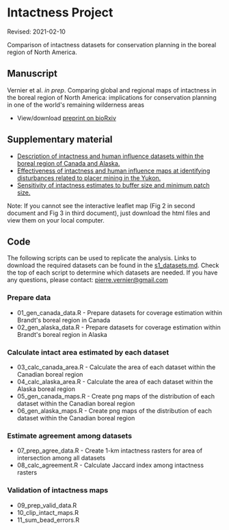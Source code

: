 # Intactness Project

Revised: 2021-02-10


Comparison of intactness datasets for conservation planning in the boreal region of North America.


## Manuscript

Vernier et al. <i>in prep</i>. Comparing global and regional maps of intactness in the boreal region of North America: implications for conservation planning in one of the world's remaining wilderness areas

* View/download [preprint on bioRxiv](https://www.biorxiv.org/content/10.1101/2020.11.13.382101v2)


## Supplementary material

* [Description of intactness and human influence datasets within the boreal region of Canada and Alaska.](https://github.com/beacons/intactness/blob/master/supp/s1_datasets.md)
* [Effectiveness of intactness and human influence maps at identifying disturbances related to placer mining in the Yukon.](https://htmlpreview.github.io/?https://github.com/beacons/intactness/blob/master/supp/s2_case_study_1.html)
* [Sensitivity of intactness estimates to buffer size and minimum patch size.](https://htmlpreview.github.io/?https://github.com/beacons/intactness/blob/master/supp/s3_case_study_2.html)

Note: If you cannot see the interactive leaflet map (Fig 2 in second document and Fig 3 in third document), just download the html files and view them on your local computer.


## Code

The following scripts can be used to replicate the analysis. Links to download the required datasets can be found in the [s1_datasets.md](https://github.com/beacons/intactness/blob/master/s1_datasets.md). Check the top of each script to determine which datasets are needed. If you have any questions, please contact: pierre.vernier@gmail.com

### Prepare data

  - 01_gen_canada_data.R - Prepare datasets for coverage estimation within Brandt's boreal region in Canada
  - 02_gen_alaska_data.R - Prepare datasets for coverage estimation within Brandt's boreal region in Alaska

### Calculate intact area estimated by each dataset

  - 03_calc_canada_area.R - Calculate the area of each dataset within the Canadian boreal region
  - 04_calc_alaska_area.R - Calculate the area of each dataset within the Alaska boreal region
  - 05_gen_canada_maps.R - Create png maps of the distribution of each dataset within the Canadian boreal region
  - 06_gen_alaska_maps.R - Create png maps of the distribution of each dataset within the Canadian boreal region

### Estimate agreement among datasets

  - 07_prep_agree_data.R - Create 1-km intactness rasters for area of intersection among all datasets
  - 08_calc_agreement.R - Calculate Jaccard index among intactness rasters

### Validation of intactness maps

  - 09_prep_valid_data.R
  - 10_clip_intact_maps.R
  - 11_sum_bead_errors.R
